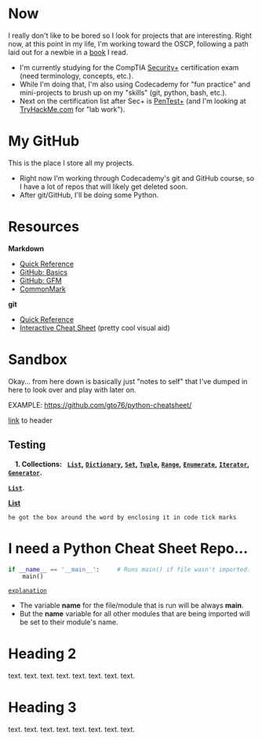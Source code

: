 # Now

I really don't like to be bored so I look for projects that are interesting. Right now, at this point in my life, I'm working toward the OSCP, following a path laid out for a newbie in a [book](https://www.amazon.com/Pentester-BluePrint-Your-Guide-Being/dp/1119684307/ref=sr_1_1) I read. 
- I'm currently studying for the CompTIA [Security+](https://www.comptia.org/certifications/security) certification exam (need terminology, concepts, etc.).
- While I'm doing that, I'm also using Codecademy for "fun practice" and mini-projects to brush up on my "skills" (git, python, bash, etc.).
- Next on the certification list after Sec+ is [PenTest+](https://www.comptia.org/certifications/pentest) (and I'm looking at [TryHackMe.com](https://tryhackme.com/) for "lab work").

# My GitHub

This is the place I store all my projects. 
- Right now I'm working through Codecademy's git and GitHub course, so I have a lot of repos that will likely get deleted soon.
- After git/GitHub, I'll be doing some Python.

# Resources

**Markdown**
- [Quick Reference](https://github.com/adam-p/markdown-here/wiki/Markdown-Cheatsheet)
- [GitHub: Basics](https://github.github.com/gfm/)
- [GitHub: GFM](https://docs.github.com/en/get-started/writing-on-github/getting-started-with-writing-and-formatting-on-github/basic-writing-and-formatting-syntax)
- [CommonMark](https://commonmark.org/help/)

**git**
- [Quick Reference](https://git-scm.com/docs)
- [Interactive Cheat Sheet](https://ndpsoftware.com/git-cheatsheet.html) (pretty cool visual aid)

# Sandbox

Okay... from here down is basically just "notes to self" that I've dumped in here to look over and play with later on.

EXAMPLE: https://github.com/gto76/python-cheatsheet/

<!---
GregKedrovsky/GregKedrovsky is a ✨ special ✨ repository because its `README.md` (this file) appears on your GitHub profile.
You can click the Preview link to take a look at your changes.
--->

[link](https://github.com/GregKedrovsky/GregKedrovsky/blob/main/README.md#heading-3) to header

Testing
----
**&nbsp;&nbsp;&nbsp;** **1. Collections:** **&nbsp;** **[`List`](#list)**__,__ **[`Dictionary`](#dictionary)**__,__ **[`Set`](#set)**__,__ **[`Tuple`](#tuple)**__,__ **[`Range`](#range)**__,__ **[`Enumerate`](#enumerate)**__,__ **[`Iterator`](#iterator)**__,__ **[`Generator`](#generator)**__.__ 

**[`List`](#list)**.

**[List](#list)**

`he got the box around the word by enclosing it in code tick marks`

# I need a Python Cheat Sheet Repo...

```python
if __name__ == '__main__':     # Runs main() if file wasn't imported.
    main()
```

[`explanation`](https://www.freecodecamp.org/news/if-name-main-python-example/)
- The variable __name__ for the file/module that is run will be always __main__.
- But the __name__ variable for all other modules that are being imported will be set to their module's name.

# Heading 2

text. text. text. text. text. text. text. text. 

# Heading 3

text. text. text. text. text. text. text. text.  
